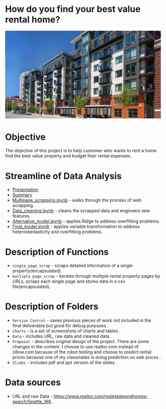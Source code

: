 # How do you find your best value rental home?
![](https://github.com/leo2506/metis-work/blob/master/Project%202/moda-apartments-exterior.jpg)

# Objective
The objective of this project is to help customer who wants to rent a home find the best value property and budget their rental expenses. 
 
# Streamline of Data Analysis
* [Presentation](/Project_2/Slides/Home%20rental%20prediction.pdf)
* [Summary](https://liuriguang.wixsite.com/leo2506-1/blog/project-luther-how-do-you-find-the-best-value-rental-home)
* [Multipage_scrapping.ipynb](/Project_2/multipage_scrapping.ipynb) - walks through the process of web scrapping. 
* [Data_cleaning.ipynb](/Project_2/Data_cleaning.ipynb) - cleans the scrapped data and engineers new features.
* [Alternative_model.ipynb](/Project_2/Alternative_model.ipynb) - applies Ridge to address overfitting problems.
* [Final_model.ipynb](/Project_2/Final_model.ipynb) - applies variable transformation to address heteroskedasticity and overfitting problems.

# Description of Functions
* `single_page_scrap` - scraps detailed information of a single property(encapsulated).  
* `multiple_page_scrap` - iterates through multiple rental property pages by URLs, scraps each single page and stores data in a csv file(encapsulated). 

# Description of Folders
* `Version Control` - saves previous pieces of work not included in the final deliverable but good for debug purposes . 
* `Charts` - is a set of screenshots of charts and tables .  
* `Data` - includes URL, raw data and cleaned data .
* `Proposal` - describes original design of the project. There are some changes in the content. I choose to use realtor.com instead of zillow.com because of the robot testing and choose to predict rental prices because one of my classmates is doing prediction on sale prices . 
* `Slides` - includes pdf and ppt version of the slides . 

# Data sources
* URL and raw Data - https://www.realtor.com/realestateandhomes-search/Seattle_WA . 

